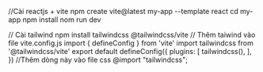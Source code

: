 //Cài reactjs + vite
    npm create vite@latest my-app --template react
    cd my-app
    npm install
    nom run dev

// Cài tailwind
    npm install tailwindcss @tailwindcss/vite
    // Thêm taiwind vào file vite.config.js
        import { defineConfig } from 'vite'
        import tailwindcss from '@tailwindcss/vite'
        export default defineConfig({
        plugins: [
            tailwindcss(),
        ],
        })
    //Thêm dòng này vào file css
        @import "tailwindcss";